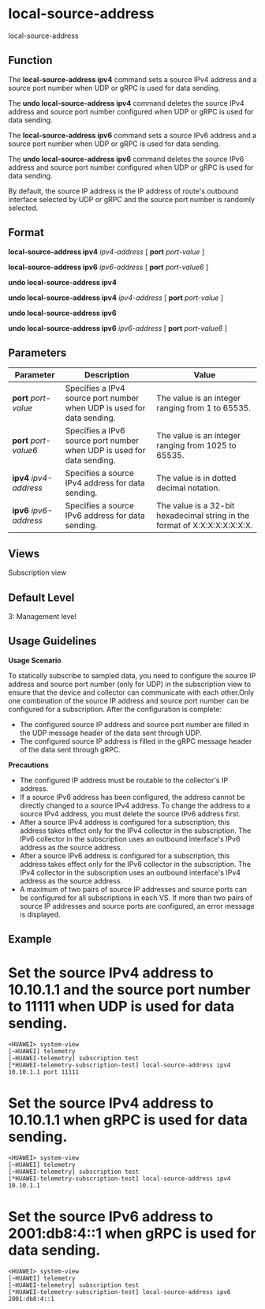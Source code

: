 local-source-address
====================

local-source-address

Function
--------



The **local-source-address ipv4** command sets a source IPv4 address and a source port number when UDP or gRPC is used for data sending.

The **undo local-source-address ipv4** command deletes the source IPv4 address and source port number configured when UDP or gRPC is used for data sending.

The **local-source-address ipv6** command sets a source IPv6 address and a source port number when UDP or gRPC is used for data sending.

The **undo local-source-address ipv6** command deletes the source IPv6 address and source port number configured when UDP or gRPC is used for data sending.



By default, the source IP address is the IP address of route's outbound interface selected by UDP or gRPC and the source port number is randomly selected.


Format
------

**local-source-address ipv4** *ipv4-address* [ **port** *port-value* ]

**local-source-address ipv6** *ipv6-address* [ **port** *port-value6* ]

**undo local-source-address ipv4**

**undo local-source-address ipv4** *ipv4-address* [ **port** *port-value* ]

**undo local-source-address ipv6**

**undo local-source-address ipv6** *ipv6-address* [ **port** *port-value6* ]


Parameters
----------

| Parameter | Description | Value |
| --- | --- | --- |
| **port** *port-value* | Specifies a IPv4 source port number when UDP is used for data sending. | The value is an integer ranging from 1 to 65535. |
| **port** *port-value6* | Specifies a IPv6 source port number when UDP is used for data sending. | The value is an integer ranging from 1025 to 65535. |
| **ipv4** *ipv4-address* | Specifies a source IPv4 address for data sending. | The value is in dotted decimal notation. |
| **ipv6** *ipv6-address* | Specifies a source IPv6 address for data sending. | The value is a 32-bit hexadecimal string in the format of X:X:X:X:X:X:X:X. |



Views
-----

Subscription view


Default Level
-------------

3: Management level


Usage Guidelines
----------------

**Usage Scenario**

To statically subscribe to sampled data, you need to configure the source IP address and source port number (only for UDP) in the subscription view to ensure that the device and collector can communicate with each other.Only one combination of the source IP address and source port number can be configured for a subscription. After the configuration is complete:

* The configured source IP address and source port number are filled in the UDP message header of the data sent through UDP.
* The configured source IP address is filled in the gRPC message header of the data sent through gRPC.

**Precautions**

* The configured IP address must be routable to the collector's IP address.
* If a source IPv6 address has been configured, the address cannot be directly changed to a source IPv4 address. To change the address to a source IPv4 address, you must delete the source IPv6 address first.
* After a source IPv4 address is configured for a subscription, this address takes effect only for the IPv4 collector in the subscription. The IPv6 collector in the subscription uses an outbound interface's IPv6 address as the source address.
* After a source IPv6 address is configured for a subscription, this address takes effect only for the IPv6 collector in the subscription. The IPv4 collector in the subscription uses an outbound interface's IPv4 address as the source address.
* A maximum of two pairs of source IP addresses and source ports can be configured for all subscriptions in each VS. If more than two pairs of source IP addresses and source ports are configured, an error message is displayed.


Example
-------

# Set the source IPv4 address to 10.10.1.1 and the source port number to 11111 when UDP is used for data sending.
```
<HUAWEI> system-view
[~HUAWEI] telemetry
[~HUAWEI-telemetry] subscription test
[*HUAWEI-telemetry-subscription-test] local-source-address ipv4 10.10.1.1 port 11111

```

# Set the source IPv4 address to 10.10.1.1 when gRPC is used for data sending.
```
<HUAWEI> system-view
[~HUAWEI] telemetry
[~HUAWEI-telemetry] subscription test
[*HUAWEI-telemetry-subscription-test] local-source-address ipv4 10.10.1.1

```

# Set the source IPv6 address to 2001:db8:4::1 when gRPC is used for data sending.
```
<HUAWEI> system-view
[~HUAWEI] telemetry
[~HUAWEI-telemetry] subscription test
[*HUAWEI-telemetry-subscription-test] local-source-address ipv6 2001:db8:4::1

```